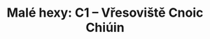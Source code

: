 ---
layout: article
authors: Jessa Daeh
title: 'Malé hexy: C1 – Vřesoviště Cnoic Chiúin'
tags: 'materiály a doplňky, inspirace, malé hexy'
series: Malé hexy
summary: 'Malé hexy, hex '
---